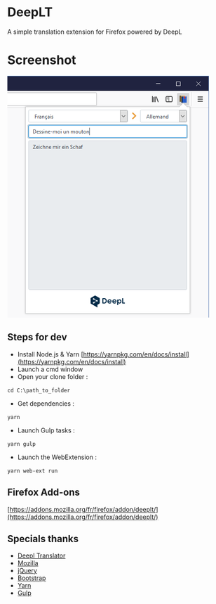 # DeepLT
A simple translation extension for Firefox powered by DeepL

# Screenshot
![DeepLT](./screenshots/deeplt_1.1.0.png)

## Steps for dev
* Install Node.js & Yarn [https://yarnpkg.com/en/docs/install](https://yarnpkg.com/en/docs/install)
* Launch a cmd window
* Open your clone folder :
```
cd C:\path_to_folder
```
* Get dependencies :
```
yarn
```
* Launch Gulp tasks :
```
yarn gulp
```
* Launch the WebExtension :
```
yarn web-ext run
```

## Firefox Add-ons
[https://addons.mozilla.org/fr/firefox/addon/deeplt/](https://addons.mozilla.org/fr/firefox/addon/deeplt/)

## Specials thanks
* [Deepl Translator](https://www.deepl.com/translator)
* [Mozilla](https://www.mozilla.org)
* [jQuery](https://jquery.com)
* [Bootstrap](https://getbootstrap.com)
* [Yarn](https://yarnpkg.com)
* [Gulp](https://gulpjs.com)
